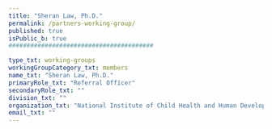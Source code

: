 ```yaml
---
title: "Sheran Law, Ph.D."
permalink: /partners-working-group/
published: true
isPublic_b: true
########################################

type_txt: working-groups
workingGroupCategory_txt: members
name_txt: "Sheran Law, Ph.D."
primaryRole_txt: "Referral Officer"
secondaryRole_txt: ""
division_txt: ""
organization_txt: "National Institute of Child Health and Human Development (NICHD)"
email_txt: ""
---
```

